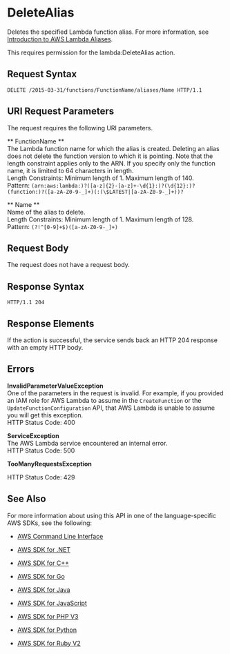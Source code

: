 # DeleteAlias<a name="API_DeleteAlias"></a>

Deletes the specified Lambda function alias\. For more information, see [Introduction to AWS Lambda Aliases](http://docs.aws.amazon.com/lambda/latest/dg/aliases-intro.html)\.

This requires permission for the lambda:DeleteAlias action\.

## Request Syntax<a name="API_DeleteAlias_RequestSyntax"></a>

```
DELETE /2015-03-31/functions/FunctionName/aliases/Name HTTP/1.1
```

## URI Request Parameters<a name="API_DeleteAlias_RequestParameters"></a>

The request requires the following URI parameters\.

 ** FunctionName **   
The Lambda function name for which the alias is created\. Deleting an alias does not delete the function version to which it is pointing\. Note that the length constraint applies only to the ARN\. If you specify only the function name, it is limited to 64 characters in length\.  
Length Constraints: Minimum length of 1\. Maximum length of 140\.  
Pattern: `(arn:aws:lambda:)?([a-z]{2}-[a-z]+-\d{1}:)?(\d{12}:)?(function:)?([a-zA-Z0-9-_]+)(:(\$LATEST|[a-zA-Z0-9-_]+))?` 

 ** Name **   
Name of the alias to delete\.  
Length Constraints: Minimum length of 1\. Maximum length of 128\.  
Pattern: `(?!^[0-9]+$)([a-zA-Z0-9-_]+)` 

## Request Body<a name="API_DeleteAlias_RequestBody"></a>

The request does not have a request body\.

## Response Syntax<a name="API_DeleteAlias_ResponseSyntax"></a>

```
HTTP/1.1 204
```

## Response Elements<a name="API_DeleteAlias_ResponseElements"></a>

If the action is successful, the service sends back an HTTP 204 response with an empty HTTP body\.

## Errors<a name="API_DeleteAlias_Errors"></a>

 **InvalidParameterValueException**   
One of the parameters in the request is invalid\. For example, if you provided an IAM role for AWS Lambda to assume in the `CreateFunction` or the `UpdateFunctionConfiguration` API, that AWS Lambda is unable to assume you will get this exception\.  
HTTP Status Code: 400

 **ServiceException**   
The AWS Lambda service encountered an internal error\.  
HTTP Status Code: 500

 **TooManyRequestsException**   
   
HTTP Status Code: 429

## See Also<a name="API_DeleteAlias_SeeAlso"></a>

For more information about using this API in one of the language\-specific AWS SDKs, see the following:

+  [AWS Command Line Interface](http://docs.aws.amazon.com/goto/aws-cli/lambda-2015-03-31/DeleteAlias) 

+  [AWS SDK for \.NET](http://docs.aws.amazon.com/goto/DotNetSDKV3/lambda-2015-03-31/DeleteAlias) 

+  [AWS SDK for C\+\+](http://docs.aws.amazon.com/goto/SdkForCpp/lambda-2015-03-31/DeleteAlias) 

+  [AWS SDK for Go](http://docs.aws.amazon.com/goto/SdkForGoV1/lambda-2015-03-31/DeleteAlias) 

+  [AWS SDK for Java](http://docs.aws.amazon.com/goto/SdkForJava/lambda-2015-03-31/DeleteAlias) 

+  [AWS SDK for JavaScript](http://docs.aws.amazon.com/goto/AWSJavaScriptSDK/lambda-2015-03-31/DeleteAlias) 

+  [AWS SDK for PHP V3](http://docs.aws.amazon.com/goto/SdkForPHPV3/lambda-2015-03-31/DeleteAlias) 

+  [AWS SDK for Python](http://docs.aws.amazon.com/goto/boto3/lambda-2015-03-31/DeleteAlias) 

+  [AWS SDK for Ruby V2](http://docs.aws.amazon.com/goto/SdkForRubyV2/lambda-2015-03-31/DeleteAlias) 